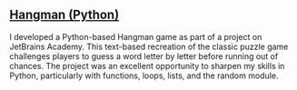 ## [Hangman (Python)](https://hyperskill.org/projects/69)
I developed a Python-based Hangman game as part of a project on JetBrains Academy. This text-based recreation of the classic puzzle game challenges players to guess a word letter by letter before running out of chances. The project was an excellent opportunity to sharpen my skills in Python, particularly with functions, loops, lists, and the random module.
